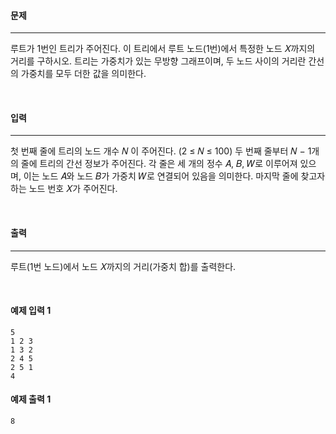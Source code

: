 #### 문제

---

루트가 1번인 트리가 주어진다. 이 트리에서 루트 노드(1번)에서 특정한 노드 𝑋까지의 거리를 구하시오.
트리는 가중치가 있는 무방향 그래프이며, 두 노드 사이의 거리란 간선의 가중치를 모두 더한 값을 의미한다.

<br>

#### 입력

---

첫 번째 줄에 트리의 노드 개수 𝑁 이 주어진다. (2 ≤ 𝑁 ≤ 100)
두 번째 줄부터 𝑁 − 1개의 줄에 트리의 간선 정보가 주어진다.
각 줄은 세 개의 정수 𝐴, 𝐵, 𝑊로 이루어져 있으며, 이는 노드 𝐴와 노드 𝐵가 가중치 𝑊로 연결되어 있음을 의미한다.
마지막 줄에 찾고자 하는 노드 번호 𝑋가 주어진다.

<br>

#### 출력

---

루트(1번 노드)에서 노드 𝑋까지의 거리(가중치 합)를 출력한다.

<br>

#### 예제 입력 1

```text
5
1 2 3
1 3 2
2 4 5
2 5 1
4

```

#### 예제 출력 1

```text
8
```
